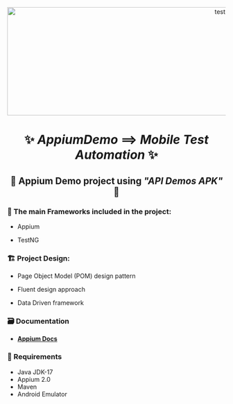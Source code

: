 <div align="center">
 <img  src="https://user-images.githubusercontent.com/68038931/234968537-984dcbb2-4a3f-40e5-a6f4-3bbc7084beb1.gif" alt="test-light" width="1000" height="250" />
  
 # ✨ *AppiumDemo* ==> *Mobile* *Test Automation* ✨
## 📱   Appium Demo project using *"API Demos APK"*  📱

 </div>
 
 ### 📝 The main Frameworks included in the project:

 * Appium
 
 * TestNG
  
 ### 🏗️ Project Design:

 * Page Object Model (POM) design pattern
 
 * Fluent design approach
 
 * Data Driven framework
  
 ### 🗃️ Documentation
* **[Appium Docs](http://appium.io/docs/en/2.0/quickstart/)**
 
 ### 🚧 Requirements

* Java JDK-17 
* Appium 2.0
* Maven
* Android Emulator 











 
 







 


